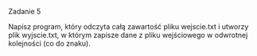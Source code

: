 Zadanie 5

Napisz program, który odczyta całą zawartość pliku wejscie.txt i utworzy plik wyjscie.txt, w którym zapisze dane z pliku wejściowego w odwrotnej kolejności (co do znaku).

